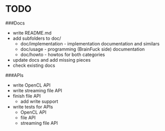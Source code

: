 TODO
====

###Docs
* write README.md
* add subfolders to doc/
  * doc/implementation - implementation documentation and similars
  * doc/usage - programming (BrainFuck side) documentation
  * doc/howto - howtos for both categories
* update docs and add missing pieces
* check existing docs

###APIs
* write OpenCL API
* write streaming file API
* finish file API
  * add write support
* write tests for APIs
  * OpenCL API
  * file API
  * streaming file API

